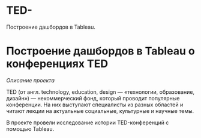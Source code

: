 # TED-
Построение дашбордов в Tableau.
# Построение дашбордов в Tableau о конференциях TED
*Описание проекта*

TED (от англ. technology, education, design — «технологии, образование, дизайн») — некоммерческий фонд, который проводит популярные конференции. На них выступают специалисты из разных областей и читают лекции на актуальные социальные, культурные и научные темы.

В  проекте провели исследование истории TED-конференций с помощью Tableau.
